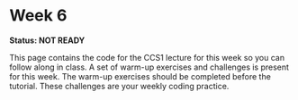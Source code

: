 # Week 6

**Status: NOT READY**

This page contains the code for the CCS1 lecture for this week so you can follow along in class. A set of warm-up exercises and challenges is present for this week. The warm-up exercises should be completed before the tutorial. These challenges are your weekly coding practice.
